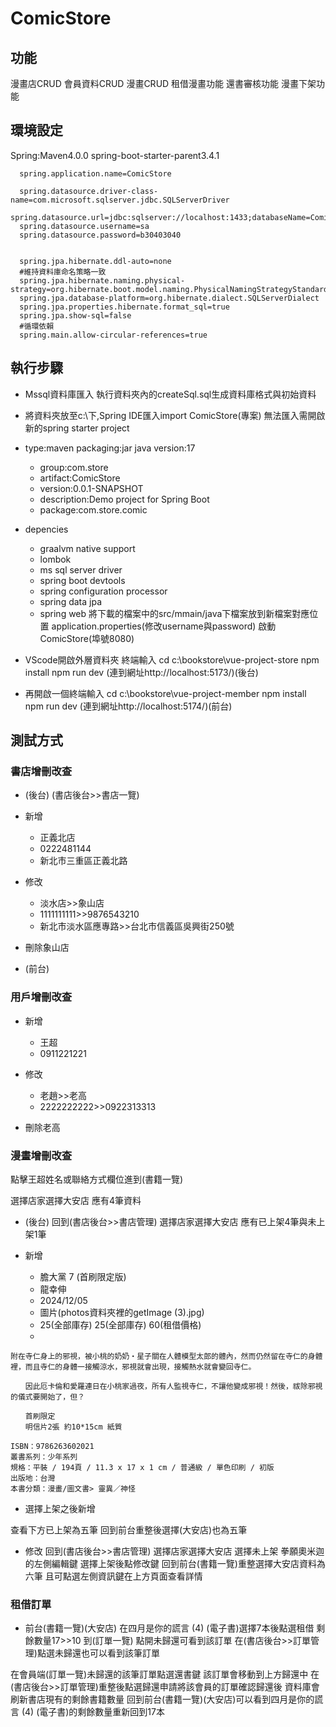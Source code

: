 # ComicStore

## 功能
  漫畫店CRUD
  會員資料CRUD
  漫畫CRUD
  租借漫畫功能
  還書審核功能
  漫畫下架功能

## 環境設定
  Spring:Maven4.0.0
  spring-boot-starter-parent3.4.1

```application.properties(修改username與password):
  spring.application.name=ComicStore
  
  spring.datasource.driver-class-name=com.microsoft.sqlserver.jdbc.SQLServerDriver
  spring.datasource.url=jdbc:sqlserver://localhost:1433;databaseName=ComicStore;trustServerCertificate=true
  spring.datasource.username=sa
  spring.datasource.password=b30403040
  
  
  spring.jpa.hibernate.ddl-auto=none
  #維持資料庫命名策略一致
  spring.jpa.hibernate.naming.physical-strategy=org.hibernate.boot.model.naming.PhysicalNamingStrategyStandardImpl
  spring.jpa.database-platform=org.hibernate.dialect.SQLServerDialect
  spring.jpa.properties.hibernate.format_sql=true
  spring.jpa.show-sql=false
  #循環依賴
  spring.main.allow-circular-references=true
```

## 執行步驟
* Mssql資料庫匯入
執行資料夾內的createSql.sql生成資料庫格式與初始資料

* 將資料夾放至c:\下,Spring IDE匯入import ComicStore(專案)
無法匯入需開啟新的spring starter project
* type:maven packaging:jar java version:17
    * group:com.store
    * artifact:ComicStore
    * version:0.0.1-SNAPSHOT
    * description:Demo project for Spring Boot
    * package:com.store.comic
* depencies
    * graalvm native support
    * lombok
    * ms sql server driver
    * spring boot devtools
    * spring configuration processor
    * spring data jpa
    * spring web
將下載的檔案中的src/mmain/java下檔案放到新檔案對應位置
application.properties(修改username與password)
啟動ComicStore(埠號8080)

* VScode開啟外層資料夾 終端輸入 
cd c:\bookstore\vue-project-store
npm install
npm run dev
(連到網址http://localhost:5173/)(後台)
* 再開啟一個終端輸入
cd c:\bookstore\vue-project-member
npm install
npm run dev
(連到網址http://localhost:5174/)(前台)


## 測試方式

### 書店增刪改查
* (後台)
(書店後台>>書店一覽)
* 新增
    * 正義北店
    * 0222481144
    * 新北市三重區正義北路

* 修改
    * 淡水店>>象山店
    *  1111111111>>9876543210
    * 新北市淡水區應專路>>台北市信義區吳興街250號

* 刪除象山店

* (前台)
### 用戶增刪改查
* 新增
    * 王超
    * 0911221221

* 修改
    * 老趙>>老高
    * 2222222222>>0922313313

* 刪除老高

### 漫畫增刪改查
點擊王超姓名或聯絡方式欄位進到(書籍一覽)

選擇店家選擇大安店
應有4筆資料

* (後台)
回到(書店後台>>書店管理)
選擇店家選擇大安店
應有已上架4筆與未上架1筆

* 新增
    * 膽大黨 7 (首刷限定版)
    * 龍幸伸
    * 2024/12/05
    * 圖片(photos資料夾裡的getImage (3).jpg)
    * 25(全部庫存)     25(全部庫存)     60(租借價格)
    * 
```
附在寺仁身上的邪視，被小桃的奶奶‧星子關在人體模型太郎的體內，然而仍然留在寺仁的身體裡，而且寺仁的身體一接觸涼水，邪視就會出現，接觸熱水就會變回寺仁。

　　因此厄卡倫和愛羅連日在小桃家過夜，所有人監視寺仁，不讓他變成邪視！然後，祓除邪視的儀式要開始了，但？

　　首刷限定
　　明信片2張 約10*15cm 紙質

ISBN：9786263602021
叢書系列：少年系列
規格：平裝 / 194頁 / 11.3 x 17 x 1 cm / 普通級 / 單色印刷 / 初版
出版地：台灣
本書分類：漫畫/圖文書> 靈異／神怪
```
   * 選擇上架之後新增

查看下方已上架為五筆 回到前台重整後選擇(大安店)也為五筆

* 修改
回到(書店後台>>書店管理)
選擇店家選擇大安店
選擇未上架 拳願奧米迦的左側編輯鍵
選擇上架後點修改鍵
回到前台(書籍一覽)重整選擇大安店資料為六筆
且可點選左側資訊鍵在上方頁面查看詳情

### 租借訂單
* 前台(書籍一覽)(大安店)
在四月是你的謊言 (4) (電子書)選擇7本後點選租借
剩餘數量17>>10
到(訂單一覽)
點開未歸還可看到該訂單
在(書店後台>>訂單管理)點選未歸還也可以看到該筆訂單

在會員端(訂單一覽)未歸還的該筆訂單點選還書鍵 該訂單會移動到上方歸還中
在(書店後台>>訂單管理)重整後點選歸還申請將該會員的訂單確認歸還後
資料庫會刷新書店現有的剩餘書籍數量
回到前台(書籍一覽)(大安店)可以看到四月是你的謊言 (4) (電子書)的剩餘數量重新回到17本
